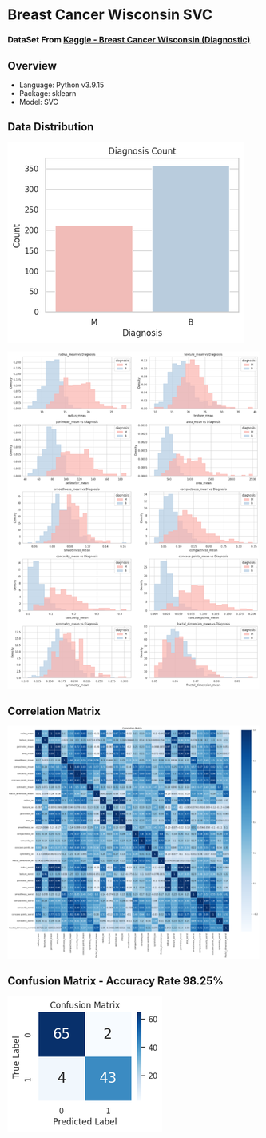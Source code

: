 # Breast Cancer Wisconsin SVC

### DataSet From [Kaggle - Breast Cancer Wisconsin (Diagnostic)](https://www.kaggle.com/datasets/uciml/breast-cancer-wisconsin-data)

## Overview

- Language: Python v3.9.15
- Package: sklearn
- Model: SVC

## Data Distribution

![image](https://github.com/yuhexiong/breast-cancer-wisconsin-SVC-python/blob/main/image/diagnosis_count.png)

![image](https://github.com/yuhexiong/breast-cancer-wisconsin-SVC-python/blob/main/image/mean_column.png)

## Correlation Matrix

![image](https://github.com/yuhexiong/breast-cancer-wisconsin-SVC-python/blob/main/image/correlation_matrix.png)

## Confusion Matrix - Accuracy Rate 98.25%

![image](https://github.com/yuhexiong/breast-cancer-wisconsin-SVC-python/blob/main/image/confusion_matrix.png)